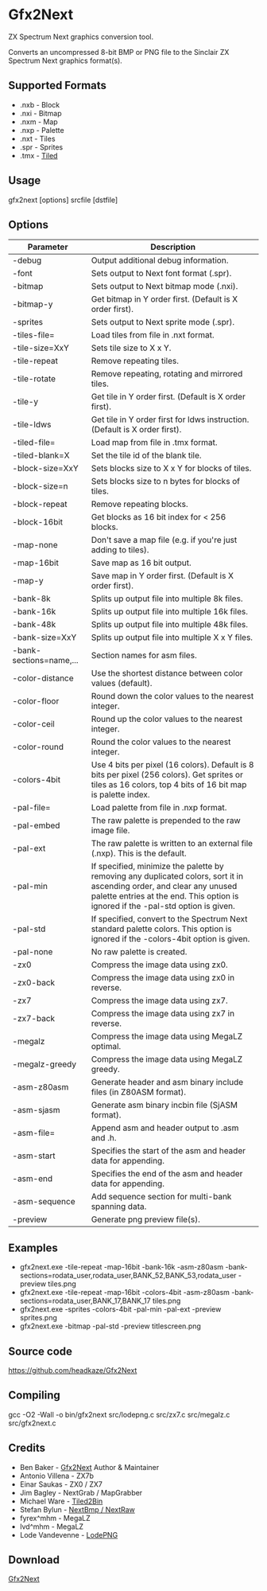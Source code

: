 # Gfx2Next

ZX Spectrum Next graphics conversion tool.

Converts an uncompressed 8-bit BMP or PNG file to the Sinclair ZX Spectrum Next graphics format(s).

## Supported Formats

* .nxb - Block
* .nxi - Bitmap
* .nxm - Map
* .nxp - Palette
* .nxt - Tiles
* .spr - Sprites
* .tmx - [Tiled](https://www.mapeditor.org/)

## Usage

gfx2next [options] srcfile [dstfile]

## Options

|Parameter|Description|
|---|---|
|-debug|Output additional debug information.|
|-font|Sets output to Next font format (.spr).|
|-bitmap|Sets output to Next bitmap mode (.nxi).|
|-bitmap-y|Get bitmap in Y order first. (Default is X order first).|
|-sprites|Sets output to Next sprite mode (.spr).|
|-tiles-file=|Load tiles from file in .nxt format.|
|-tile-size=XxY|Sets tile size to X x Y.|
|-tile-repeat|Remove repeating tiles.|
|-tile-rotate|Remove repeating, rotating and mirrored tiles.|
|-tile-y|Get tile in Y order first. (Default is X order first).|
|-tile-ldws|Get tile in Y order first for ldws instruction. (Default is X order first).|
|-tiled-file=|Load map from file in .tmx format.|
|-tiled-blank=X|Set the tile id of the blank tile.|
|-block-size=XxY|Sets blocks size to X x Y for blocks of tiles.|
|-block-size=n|Sets blocks size to n bytes for blocks of tiles.|
|-block-repeat|Remove repeating blocks.|
|-block-16bit|Get blocks as 16 bit index for &lt; 256 blocks.|
|-map-none|Don't save a map file (e.g. if you're just adding to tiles).|
|-map-16bit|Save map as 16 bit output.|
|-map-y|Save map in Y order first. (Default is X order first).|
|-bank-8k|Splits up output file into multiple 8k files.|
|-bank-16k|Splits up output file into multiple 16k files.|
|-bank-48k|Splits up output file into multiple 48k files.|
|-bank-size=XxY|Splits up output file into multiple X x Y files.|
|-bank-sections=name,...|Section names for asm files.|
|-color-distance|Use the shortest distance between color values (default).|
|-color-floor|Round down the color values to the nearest integer.|
|-color-ceil|Round up the color values to the nearest integer.|
|-color-round|Round the color values to the nearest integer.|
|-colors-4bit|Use 4 bits per pixel (16 colors). Default is 8 bits per pixel (256 colors). Get sprites or tiles as 16 colors, top 4 bits of 16 bit map is palette index.|
|-pal-file=|Load palette from file in .nxp format.|
|-pal-embed|The raw palette is prepended to the raw image file.|
|-pal-ext|The raw palette is written to an external file (.nxp). This is the default.|
|-pal-min|If specified, minimize the palette by removing any duplicated colors, sort it in ascending order, and clear any unused palette entries at the end. This option is ignored if the -pal-std option is given.|
|-pal-std|If specified, convert to the Spectrum Next standard palette colors. This option is ignored if the -colors-4bit option is given.|
|-pal-none|No raw palette is created.|
|-zx0|Compress the image data using zx0.|
|-zx0-back|Compress the image data using zx0 in reverse.|
|-zx7|Compress the image data using zx7.|
|-zx7-back|Compress the image data using zx7 in reverse.|
|-megalz|Compress the image data using MegaLZ optimal.|
|-megalz-greedy|Compress the image data using MegaLZ greedy.|
|-asm-z80asm|Generate header and asm binary include files (in Z80ASM format).|
|-asm-sjasm|Generate asm binary incbin file (SjASM format).|
|-asm-file=<name>|Append asm and header output to <name>.asm and <name>.h.|
|-asm-start|Specifies the start of the asm and header data for appending.|
|-asm-end|Specifies the end of the asm and header data for appending.|
|-asm-sequence|Add sequence section for multi-bank spanning data.|
|-preview|Generate png preview file(s).|

## Examples
* gfx2next.exe -tile-repeat -map-16bit -bank-16k -asm-z80asm -bank-sections=rodata_user,rodata_user,BANK_52,BANK_53,rodata_user -preview tiles.png
* gfx2next.exe -tile-repeat -map-16bit -colors-4bit -asm-z80asm -bank-sections=rodata_user,BANK_17,BANK_17 tiles.png
* gfx2next.exe -sprites -colors-4bit -pal-min -pal-ext -preview sprites.png
* gfx2next.exe -bitmap -pal-std -preview titlescreen.png

## Source code
https://github.com/headkaze/Gfx2Next

## Compiling
gcc -O2 -Wall -o bin/gfx2next src/lodepng.c src/zx7.c src/megalz.c src/gfx2next.c

## Credits

* Ben Baker - [Gfx2Next](https://www.rustypixels.uk/?page_id=976) Author & Maintainer
* Antonio Villena - ZX7b
* Einar Saukas - ZX0 / ZX7
* Jim Bagley - NextGrab / MapGrabber
* Michael Ware - [Tiled2Bin](https://www.rustypixels.uk/?page_id=739)
* Stefan Bylun - [NextBmp / NextRaw](https://github.com/stefanbylund/zxnext_bmp_tools)
* fyrex^mhm - MegaLZ
* lvd^mhm - MegaLZ
* Lode Vandevenne - [LodePNG](https://lodev.org/lodepng/)

## Download
[Gfx2Next](https://www.rustypixels.uk/?download=1001)